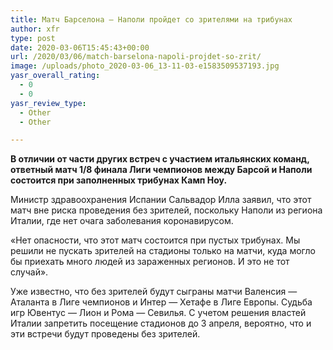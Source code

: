 ```yaml
---
title: Матч Барселона — Наполи пройдет со зрителями на трибунах
author: xfr
type: post
date: 2020-03-06T15:45:43+00:00
url: /2020/03/06/match-barselona-napoli-projdet-so-zrit/
image: /uploads/photo_2020-03-06_13-11-03-e1583509537193.jpg
yasr_overall_rating:
  - 0
  - 0
yasr_review_type:
  - Other
  - Other

---
```

**В отличии от части других встреч с участием итальянских команд, ответный матч 1/8 финала Лиги чемпионов между Барсой и Наполи состоится при заполненных трибунах Камп Ноу.**

Министр здравоохранения Испании Сальвадор Илла заявил, что этот матч вне риска проведения без зрителей, поскольку Наполи из региона Италии, где нет очага заболевания коронавирусом.

«Нет опасности, что этот матч состоится при пустых трибунах. Мы решили не пускать зрителей на стадионы только на матчи, куда могло бы приехать много людей из зараженных регионов. И это не тот случай».

Уже известно, что без зрителей будут сыграны матчи Валенсия &#8212; Аталанта в Лиге чемпионов и Интер &#8212; Хетафе в Лиге Европы. Судьба игр Ювентус &#8212; Лион и Рома &#8212; Севилья. С учетом решения властей Италии запретить посещение стадионов до 3 апреля, вероятно, что и эти встречи будут проведены без зрителей.